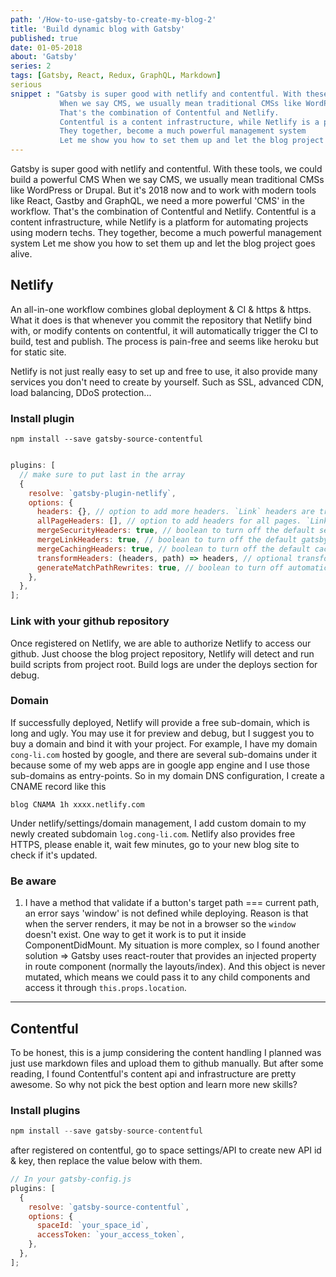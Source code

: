 ```yaml
---
path: '/How-to-use-gatsby-to-create-my-blog-2'  
title: 'Build dynamic blog with Gatsby' 
published: true
date: 01-05-2018
about: 'Gatsby'
series: 2
tags: [Gatsby, React, Redux, GraphQL, Markdown]
serious
snippet : "Gatsby is super good with netlify and contentful. With these tools, we could build a powerful CMS
           When we say CMS, we usually mean traditional CMSs like WordPress or Drupal. But it's 2018 now and to work with modern tools like React, Gastby and GraphQL, we need a more powerful 'CMS' in the workflow.
           That's the combination of Contentful and Netlify.
           Contentful is a content infrastructure, while Netlify is a platform for automating projects using modern techs.
           They together, become a much powerful management system 
           Let me show you how to set them up and let the blog project goes alive."
---
```


Gatsby is super good with netlify and contentful. With these tools, we could build a powerful CMS
When we say CMS, we usually mean traditional CMSs like WordPress or Drupal. But it's 2018 now and to work with modern tools like React, Gastby and GraphQL, we need a more powerful 'CMS' in the workflow.
That's the combination of Contentful and Netlify.
Contentful is a content infrastructure, while Netlify is a platform for automating projects using modern techs.
They together, become a much powerful management system 
Let me show you how to set them up and let the blog project goes alive.

## Netlify
An all-in-one workflow combines global deployment & CI & https & https. What it does is that whenever you commit the repository that Netlify bind with, or modify contents on contentful,
it will automatically trigger the CI to build, test and publish. The process is pain-free and seems like heroku but for static site.

Netlify is not just really easy to set up and free to use, it also provide many services you don't need to create by yourself. Such as SSL, advanced CDN, load balancing, DDoS protection...

### Install plugin
```npm
npm install --save gatsby-source-contentful
```
```javascript

plugins: [
  // make sure to put last in the array
  {
    resolve: `gatsby-plugin-netlify`,
    options: {
      headers: {}, // option to add more headers. `Link` headers are transformed by the below criteria
      allPageHeaders: [], // option to add headers for all pages. `Link` headers are transformed by the below criteria
      mergeSecurityHeaders: true, // boolean to turn off the default security headers
      mergeLinkHeaders: true, // boolean to turn off the default gatsby js headers
      mergeCachingHeaders: true, // boolean to turn off the default caching headers
      transformHeaders: (headers, path) => headers, // optional transform for manipulating headers under each path (e.g.sorting), etc.
      generateMatchPathRewrites: true, // boolean to turn off automatic creation of redirect rules for client only paths
    },
  },
];
```
### Link with your github repository
Once registered on Netlify, we are able to authorize Netlify to access our github. 
Just choose the blog project repository, Netlify will detect and run build scripts from project root. 
Build logs are under the deploys section for debug. 

### Domain
If successfully deployed, Netlify will provide a free sub-domain, which is long and ugly. You may use it for preview and debug, but I suggest you to buy a domain and bind it with your project.
For example, I have my domain `cong-li.com` hosted by google, and there are several sub-domains under it because some of my web apps are in google app engine and I use those sub-domains as entry-points.
So in my domain DNS configuration, I create a CNAME record like this
```
blog CNAMA 1h xxxx.netlify.com
```
Under netlify/settings/domain management, I add custom domain to my newly created subdomain `log.cong-li.com`.
Netlify also provides free HTTPS, please enable it, wait few minutes, go to your new blog site to check if it's updated.

### Be aware
1. I have a method that validate if a button's target path === current path, an error says 'window' is not defined while deploying. 
Reason is that when the server renders, it may be not in a browser so the `window` doesn't exist. One way to get it work is to put it inside ComponentDidMount. 
My situation is more complex, so I found another solution => 
Gatsby uses react-router that provides an injected property in route component (normally the layouts/index).
And this object is never mutated, which means we could pass it to any child components and access it through `this.props.location`.


---

## Contentful
To be honest, this is a jump considering the content handling I planned was just use markdown files and upload them to github manually.
But after some reading, I found Contentful's content api and infrastructure are pretty awesome. So why not pick the best option and learn more new skills?


### Install plugins  
```javascript
npm install --save gatsby-source-contentful
```

after registered on contentful,  go to space settings/API to create new API id & key, then replace the value below with them.  
```javascript
// In your gatsby-config.js
plugins: [
  {
    resolve: `gatsby-source-contentful`,
    options: {
      spaceId: `your_space_id`,
      accessToken: `your_access_token`,
    },
  },
];
```



